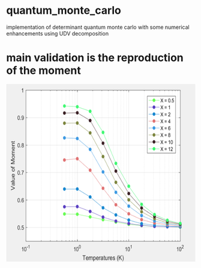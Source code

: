 # quantum_monte_carlo
implementation of determinant quantum monte carlo with some numerical enhancements using UDV decomposition

# main validation is the reproduction of the moment
![fig](figure_dir/magnetization_figure_2D.png?raw=true)

